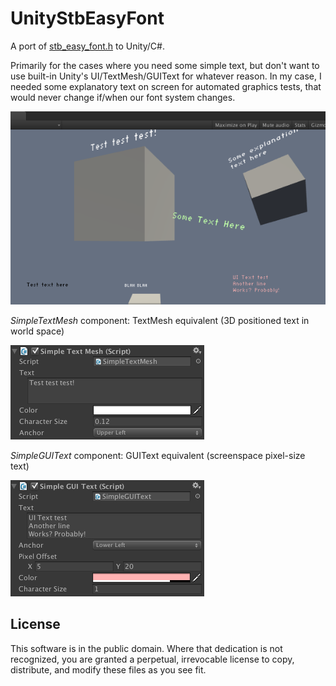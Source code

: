 # UnityStbEasyFont

A port of [stb_easy_font.h](https://github.com/nothings/stb/blob/master/stb_easy_font.h) to Unity/C#.

Primarily for the cases where you need some simple text, but don't want to use built-in Unity's UI/TextMesh/GUIText
for whatever reason. In my case, I needed some explanatory text on screen for automated graphics tests, that would never
change if/when our font system changes.

![GameView](/Docs/GameView.png?raw=true "Simple text in game view")

*SimpleTextMesh* component: TextMesh equivalent (3D positioned text in world space)

![SimpleTextMesh](/Docs/InspectorSimpleTextMesh.png?raw=true "SimpleTextMesh")

*SimpleGUIText* component: GUIText equivalent (screenspace pixel-size text)

![SimpleGUIText](/Docs/InspectorSimpleGUIText.png?raw=true "SimpleGUIText")


## License

This software is in the public domain. Where that dedication is not
recognized, you are granted a perpetual, irrevocable license to copy,
distribute, and modify these files as you see fit.
